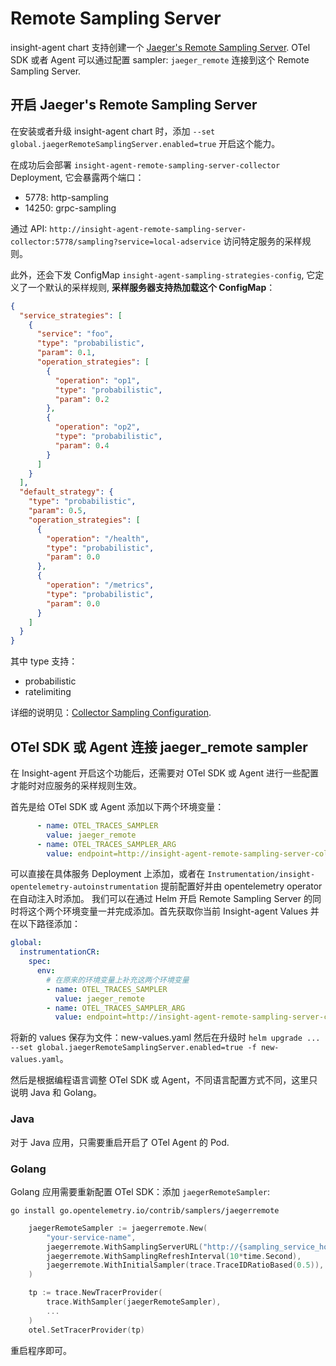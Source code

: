 # Remote Sampling Server

insight-agent chart 支持创建一个 [Jaeger's Remote Sampling Server](https://github.com/open-telemetry/opentelemetry-collector-contrib/tree/main/extension/jaegerremotesampling).
OTel SDK 或者 Agent 可以通过配置 sampler:  `jaeger_remote` 连接到这个 Remote Sampling Server.

## 开启 Jaeger's Remote Sampling Server

在安装或者升级 insight-agent chart 时，添加 `--set global.jaegerRemoteSamplingServer.enabled=true` 开启这个能力。

在成功后会部署 `insight-agent-remote-sampling-server-collector` Deployment, 它会暴露两个端口：

- 5778: http-sampling
- 14250: grpc-sampling

通过 API: `http://insight-agent-remote-sampling-server-collector:5778/sampling?service=local-adservice` 访问特定服务的采样规则。

此外，还会下发 ConfigMap `insight-agent-sampling-strategies-config`, 它定义了一个默认的采样规则, **采样服务器支持热加载这个 ConfigMap**：
```json
{
  "service_strategies": [
    {
      "service": "foo",
      "type": "probabilistic",
      "param": 0.1,
      "operation_strategies": [
        {
          "operation": "op1",
          "type": "probabilistic",
          "param": 0.2
        },
        {
          "operation": "op2",
          "type": "probabilistic",
          "param": 0.4
        }
      ]
    }
  ],
  "default_strategy": {
    "type": "probabilistic",
    "param": 0.5,
    "operation_strategies": [
      {
        "operation": "/health",
        "type": "probabilistic",
        "param": 0.0
      },
      {
        "operation": "/metrics",
        "type": "probabilistic",
        "param": 0.0
      }
    ]
  }
}
```

其中 type 支持：

- probabilistic
- ratelimiting


详细的说明见：[Collector Sampling Configuration](https://www.jaegertracing.io/docs/1.28/architecture/sampling/#collector-sampling-configuration).


## OTel SDK 或 Agent 连接 jaeger_remote sampler

在 Insight-agent 开启这个功能后，还需要对 OTel SDK 或 Agent 进行一些配置才能时对应服务的采样规则生效。

首先是给 OTel SDK 或 Agent 添加以下两个环境变量：

```yaml
      - name: OTEL_TRACES_SAMPLER
        value: jaeger_remote
      - name: OTEL_TRACES_SAMPLER_ARG
        value: endpoint=http://insight-agent-remote-sampling-server-collector:5778/sampling,pollingIntervalMs=5000,initialSamplingRate=0.25
```

可以直接在具体服务 Deployment 上添加，或者在 `Instrumentation/insight-opentelemetry-autoinstrumentation` 提前配置好并由 opentelemetry operator 在自动注入时添加。
我们可以在通过 Helm 开启 Remote Sampling Server 的同时将这个两个环境变量一并完成添加。首先获取你当前 Insight-agent  Values 并在以下路径添加：

```yaml
global:
  instrumentationCR:
    spec:
      env: 
        # 在原来的环境变量上补充这两个环境变量
        - name: OTEL_TRACES_SAMPLER
          value: jaeger_remote
        - name: OTEL_TRACES_SAMPLER_ARG
          value: endpoint=http://insight-agent-remote-sampling-server-collector:5778/sampling,pollingIntervalMs=5000,initialSamplingRate=0.25
```

将新的 values 保存为文件：new-values.yaml 然后在升级时 `helm upgrade ... --set global.jaegerRemoteSamplingServer.enabled=true -f new-values.yaml`。

然后是根据编程语言调整 OTel SDK 或 Agent，不同语言配置方式不同，这里只说明 Java 和 Golang。

### Java

对于 Java 应用，只需要重启开启了 OTel Agent 的 Pod.

### Golang

Golang 应用需要重新配置 OTel SDK：添加 `jaegerRemoteSampler`:

```shell
go install go.opentelemetry.io/contrib/samplers/jaegerremote
```

```go
	jaegerRemoteSampler := jaegerremote.New(
		"your-service-name",
		jaegerremote.WithSamplingServerURL("http://{sampling_service_host_name}:5778/sampling"),
		jaegerremote.WithSamplingRefreshInterval(10*time.Second),
		jaegerremote.WithInitialSampler(trace.TraceIDRatioBased(0.5)),
	)

	tp := trace.NewTracerProvider(
		trace.WithSampler(jaegerRemoteSampler),
		...
	)
	otel.SetTracerProvider(tp)
```

重启程序即可。